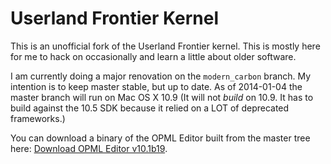# Userland Frontier Kernel #

This is an unofficial fork of the Userland Frontier kernel. This is
mostly here for me to hack on occasionally and learn a little about
older software.

I am currently doing a major renovation on the `modern_carbon` branch.
My intention is to keep master stable, but up to date. As of 2014-01-04
the master branch will run on Mac OS X 10.9 (It will not *build* on 10.9.
It has to build against the 10.5 SDK because it relied on a LOT of 
deprecated frameworks.)

You can download a binary of the OPML Editor built from the master tree
here: [Download OPML Editor v10.1b19][1].

[1]: http://bit.ly/1f3HKzY
